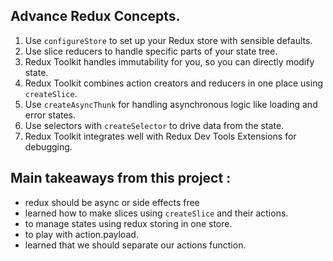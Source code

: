 ## Advance Redux Concepts.

1. Use `configureStore` to set up your Redux store with sensible defaults.
2. Use slice reducers to handle specific parts of your state tree.
3. Redux Toolkit handles immutability for you, so you can directly modify state.
4. Redux Toolkit combines action creators and reducers in one place using `createSlice`.
5. Use `createAsyncThunk` for handling asynchronous logic like loading and error states.
6. Use selectors with `createSelector`  to drive data from the state.
7. Redux Toolkit integrates well with Redux Dev Tools Extensions for debugging.

## Main takeaways from this project : 

- redux should be async or side effects free
- learned how to make slices using `createSlice` and their actions.
- to manage states using redux storing in one store.
- to play with action.payload.
- learned that we should separate our actions function.